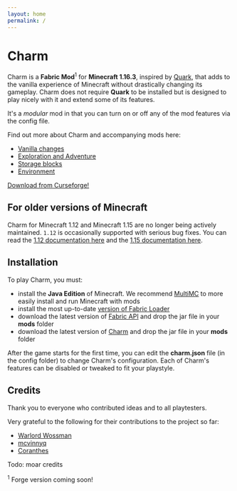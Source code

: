 ```yaml
---
layout: home
permalink: /
---
```


# Charm
Charm is a **Fabric Mod**<sup>1</sup> for **Minecraft 1.16.3**, inspired by [Quark](https://quark.vazkii.us/), that adds to the vanilla experience of Minecraft without drastically changing its gameplay.
Charm does not require **Quark** to be installed but is designed to play nicely with it and extend some of its features.

It's a *modular* mod in that you can turn on or off any of the mod features via the config file.

Find out more about Charm and accompanying mods here:

* [Vanilla changes]({{site.baseurl}}/vanillachanges/)
* [Exploration and Adventure]({{site.baseurl}}/adventure/)
* [Storage blocks]({{site.baseurl}}/storageblocks/)
* [Environment]({{site.baseurl}}/environment/)

<div class="download">
    <a href="https://www.curseforge.com/minecraft/mc-mods/charm" class="btn btn-github">Download from Curseforge!</a>
</div>

## For older versions of Minecraft
Charm for Minecraft 1.12 and Minecraft 1.15 are no longer being actively maintained.  `1.12` is occasionally supported with serious bug fixes.
You can read the [1.12 documentation here]({{site.baseurl}}/features-1.12/index) and the [1.15 documentation here]({{site.baseurl}}/features-1.15/index).

## Installation
To play Charm, you must:
* install the **Java Edition** of Minecraft.  We recommend [MultiMC]() to more easily install and run Minecraft with mods
* install the most up-to-date [version of Fabric Loader](https://fabricmc.net/use/)
* download the latest version of [Fabric API](https://www.curseforge.com/minecraft/mc-mods/fabric-api) and drop the jar file in your **mods** folder
* download the latest version of [Charm](https://www.curseforge.com/minecraft/mc-mods/charm) and drop the jar file in your **mods** folder 

After the game starts for the first time, you can edit the **charm.json** file (in the config folder) to change Charm's configuration.
Each of Charm's features can be disabled or tweaked to fit your playstyle.

## Credits
Thank you to everyone who contributed ideas and to all playtesters.  

Very grateful to the following for their contributions to the project so far:
* [Warlord Wossman](https://www.curseforge.com/members/warlordwossman)
* [mcvinnyq](https://www.curseforge.com/members/mcvinnyq)
* [Coranthes](https://www.curseforge.com/members/coranthes)

Todo: moar credits

<sup>1</sup> Forge version coming soon!